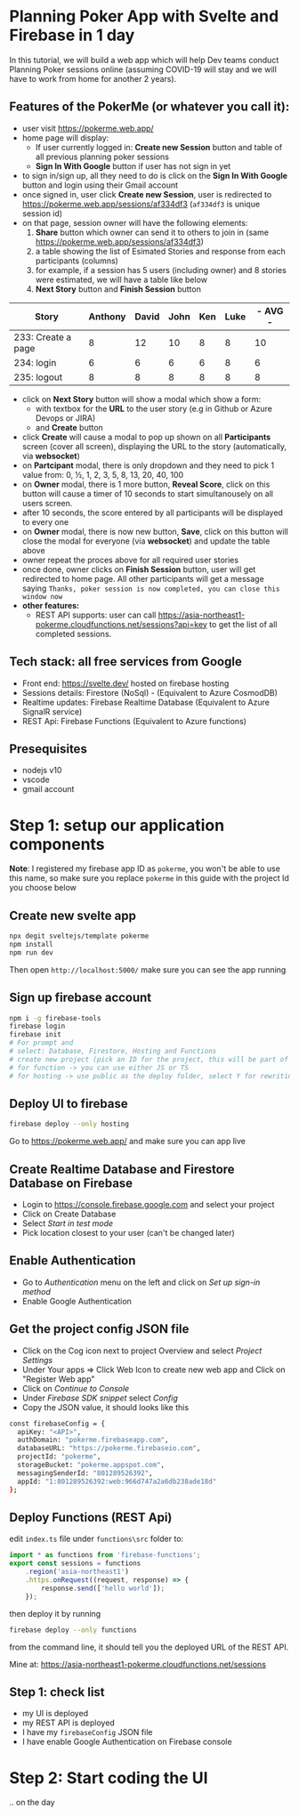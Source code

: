 # Planning Poker App with Svelte and Firebase in 1 day
In this tutorial, we will build a web app which will help Dev teams conduct Planning Poker sessions online (assuming COVID-19 will stay and we will have to work from home for another 2 years).

## Features of the PokerMe (or whatever you call it):
- user visit https://pokerme.web.app/
- home page will display: 
  - If user currently logged in: **Create new Session** button and table of all previous planning poker sessions
  - **Sign In With Google** button if user has not sign in yet
- to sign in/sign up, all they need to do is click on the **Sign In With Google** button and login using their Gmail account
- once signed in, user click **Create new Session**, user is redirected to https://pokerme.web.app/sessions/af334df3 (`af334df3` is unique session id)
- on that page, session owner will have the following elements:
  1. **Share** button which owner can send it to others to join in (same https://pokerme.web.app/sessions/af334df3)
  1. a table showing the list of Esimated Stories and response from each participants (columns)
  1. for example, if a session has 5 users (including owner) and 8 stories were estimated, we will have a table like below
  1. **Next Story** button and **Finish Session** button

| Story              | Anthony | David | John | Ken | Luke | - AVG - |
|--------------------|---------|-------|------|-----|------|---------|
| 233: Create a page | 8       | 12    | 10   | 8   | 8    | 10      |
| 234: login         | 6       | 6     | 6    | 6   | 8    | 6       |
| 235: logout        | 8       | 8     | 8    | 8   | 8    | 8       |
   
- click on **Next Story** button will show a modal which show a form:
  - with textbox for the **URL** to the user story (e.g in Github or Azure Devops or JIRA) 
  - and **Create** button
- click **Create** will cause a modal to pop up shown on all **Participants** screen (cover all screen), displaying the URL to the story (automatically, via **websocket**)
- on **Partcipant** modal, there is only dropdown and they need to pick 1 value from: 0, ½, 1, 2, 3, 5, 8, 13, 20, 40, 100
- on **Owner** modal, there is 1 more button, **Reveal Score**, click on this button will cause a timer of 10 seconds to start simultanousely on all users screen.
- after 10 seconds, the score entered by all participants will be displayed to every one
- on **Owner** modal, there is now new button, **Save**, click on this button will close the modal for everyone (via **websocket**) and update the table above
- owner repeat the proces above for all required user stories
- once done, owner clicks on **Finish Session** button, user will get redirected to home page. All other participants will get a message saying `Thanks, poker session is now completed, you can close this window now`
- **other features:** 
  - REST API supports: user can call https://asia-northeast1-pokerme.cloudfunctions.net/sessions?api=key to get the list of all completed sessions.


## Tech stack: all free services from Google
- Front end: https://svelte.dev/ hosted on firebase hosting
- Sessions details: Firestore (NoSql) - (Equivalent to Azure CosmodDB)
- Realtime updates: Firebase Realtime Database (Equivalent to Azure SignalR service)
- REST Api: Firebase Functions (Equivalent to Azure functions)


## Presequisites
- nodejs v10
- vscode
- gmail account

# Step 1: setup our application components
**Note**: I registered my firebase app ID as `pokerme`, you won't be able to use this name, so make sure you replace `pokerme` in this guide with the project Id you choose below
## Create new svelte app
```sh
npx degit sveltejs/template pokerme
npm install
npm run dev
```

Then open `http://localhost:5000/` make sure you can see the app running

## Sign up firebase account

```sh
npm i -g firebase-tools
firebase login
firebase init
# For prompt and
# select: Database, Firestore, Hosting and Functions
# create new project (pick an ID for the project, this will be part of your URL)
# for function -> you can use either JS or TS
# for hosting -> use public as the deploy folder, select Y for rewriting to /index.html
```

## Deploy UI to firebase
```sh
firebase deploy --only hosting
```

Go to https://pokerme.web.app/ and make sure you can app live

## Create Realtime Database and Firestore Database on Firebase

-   Login to https://console.firebase.google.com and select your project
-   Click on Create Database
-   Select _Start in test mode_
-   Pick location closest to your user (can't be changed later)

## Enable Authentication

-   Go to _Authentication_ menu on the left and click on _Set up sign-in method_
-   Enable Google Authentication

## Get the project config JSON file

-   Click on the Cog icon next to project Overview and select _Project Settings_
-   Under Your apps => Click Web Icon to create new web app and Click on "Register Web app"
-   Click on _Continue to Console_
-   Under _Firebase SDK snippet_ select _Config_
-   Copy the JSON value, it should looks like this

```sh
const firebaseConfig = {
  apiKey: "<API>",
  authDomain: "pokerme.firebaseapp.com",
  databaseURL: "https://pokerme.firebaseio.com",
  projectId: "pokerme",
  storageBucket: "pokerme.appspot.com",
  messagingSenderId: "801289526392",
  appId: "1:801289526392:web:966d747a2a6db238ade18d"
};
```

## Deploy Functions (REST Api)
edit `index.ts` file under `functions\src` folder to:
```javascript
import * as functions from 'firebase-functions';
export const sessions = functions
	.region('asia-northeast1')
	.https.onRequest((request, response) => {
		response.send(['hello world']);
	});

```
then deploy it by running
```sh
firebase deploy --only functions
```
from the command line, it should tell you the deployed URL of the REST API. 

Mine at: https://asia-northeast1-pokerme.cloudfunctions.net/sessions

## Step 1: check list
- my UI is deployed
- my REST API is deployed 
- I have my `firebaseConfig` JSON file
- I have enable Google Authentication on Firebase console

# Step 2: Start coding the UI
.. on the day
